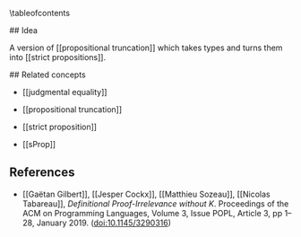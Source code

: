 
\tableofcontents

## Idea

A version of [[propositional truncation]] which takes types and turns them into [[strict propositions]].

## Related concepts

* [[judgmental equality]]

* [[propositional truncation]]

* [[strict proposition]]

* [[sProp]]

## References

* [[Gaëtan Gilbert]], [[Jesper Cockx]], [[Matthieu Sozeau]], [[Nicolas Tabareau]], *Definitional Proof-Irrelevance without K*. Proceedings of the ACM on Programming Languages, Volume 3, Issue POPL, Article 3, pp 1–28, January 2019. ([doi:10.1145/3290316](https://doi.org/10.1145/3290316))